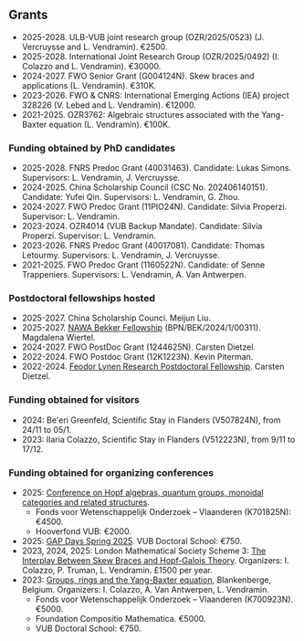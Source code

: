 ## Grants

* 2025-2028. ULB-VUB joint research group (OZR/2025/0523) (J. Vercruysse and L. Vendramin). €2500.
* 2025-2028. International Joint Research Group (OZR/2025/0492) (I. Colazzo and L. Vendramin). €30000.
* 2024-2027. FWO Senior Grant (G004124N). Skew braces and applications (L. Vendramin). €310K. 
* 2023-2026. FWO & CNRS: International Emerging Actions (IEA) project 328226 (V. Lebed and L. Vendramin). €12000. 
* 2021-2025. OZR3762: Algebraic structures associated with the Yang-Baxter equation (L. Vendramin). €100K.

### Funding obtained by PhD candidates
* 2025-2028. FNRS Predoc Grant (40031463). Candidate: Lukas Simons. Supervisors: L. Vendramin, J. Vercruysse.
* 2024-2025. China Scholarship Council (CSC No. 202406140151). Candidate: Yufei Qin. Supervisors: L. Vendramin, G. Zhou. 
* 2024-2027. FWO Predoc Grant (11PIO24N). Candidate: Silvia Properzi. Supervisor: L. Vendramin. 
* 2023-2024. OZR4014 (VUB Backup Mandate). Candidate: Silvia Properzi. Supervisor: L. Vendramin. 
* 2023-2026. FNRS Predoc Grant (40017081). Candidate: Thomas Letourmy. Supervisors: L. Vendramin, J. Vercruysse.
* 2021-2025. FWO Predoc Grant (1160522N). Candidate: of Senne Trappeniers. Supervisors: L. Vendramin, A. Van Antwerpen. 

### Postdoctoral fellowships hosted
* 2025-2027. China Scholarship Counci. Meijun Liu. 
* 2025-2027. [NAWA Bekker Fellowship](https://nawa.gov.pl/en/scientists/the-bekker-programme) (BPN/BEK/2024/1/00311). Magdalena Wiertel. 
* 2024-2027. FWO PostDoc Grant (1244625N). Carsten Dietzel.   
* 2022-2024. FWO Postdoc Grant (12K1223N). Kevin Piterman.
* 2022-2024. [Feodor Lynen Research Postdoctoral Fellowship](https://www.humboldt-foundation.de/en/apply/sponsorship-programmes/feodor-lynen-research-fellowship). Carsten Dietzel.

### Funding obtained for visitors  
* 2024: Be'eri Greenfeld, Scientific Stay in Flanders (V507824N), from 24/11 to 05/1.
* 2023: Ilaria Colazzo, Scientific Stay in Flanders (V512223N), from 9/11 to 17/12.
  
### Funding obtained for organizing conferences
* 2025: [Conference on Hopf algebras, quantum groups, monoidal categories and related structures](https://hopfalgb.ulb.be/Hopf2025/).
    * Fonds voor Wetenschappelijk Onderzoek – Vlaanderen (K701825N): €4500.
    * Hooverfond VUB: €2000.
* 2025: [GAP Days Spring 2025](https://www.gapdays.de/gapdays2025-spring/). VUB Doctoral School: €750.
* 2023, 2024, 2025: London Mathematical Society Scheme 3: [The Interplay Between Skew Braces and Hopf-Galois Theory](https://interplaysbhg.github.io/index.html). Organizers: I. Colazzo, P. Truman, L. Vendramin. £1500 per year.  
* 2023: [Groups, rings and the Yang-Baxter equation](http://www.ilariacolazzo.info/gryb2023/), Blankenberge, Belgium. Organizers: I. Colazzo, A. Van Antwerpen, L. Vendramin.
    * Fonds voor Wetenschappelijk Onderzoek – Vlaanderen (K700923N). €5000.
    * Foundation Compositio Mathematica. €5000.
    * VUB Doctoral School: €750.
